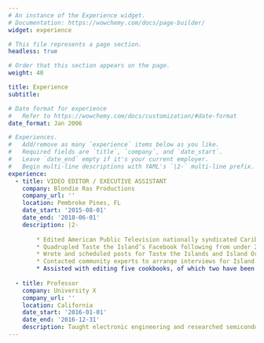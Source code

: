 ```yaml
---
# An instance of the Experience widget.
# Documentation: https://wowchemy.com/docs/page-builder/
widget: experience

# This file represents a page section.
headless: true

# Order that this section appears on the page.
weight: 40

title: Experience
subtitle:

# Date format for experience
#   Refer to https://wowchemy.com/docs/customization/#date-format
date_format: Jan 2006

# Experiences.
#   Add/remove as many `experience` items below as you like.
#   Required fields are `title`, `company`, and `date_start`.
#   Leave `date_end` empty if it's your current employer.
#   Begin multi-line descriptions with YAML's `|2-` multi-line prefix.
experience:
  - title: VIDEO EDITOR / EXECUTIVE ASSISTANT
    company: Blondie Ras Productions
    company_url: ''
    location: Pembroke Pines, FL
    date_start: '2015-08-01'
    date_end: '2018-06-01'
    description: |2-
    
        * Edited American Public Television nationally syndicated Caribbean cooking and culture series Taste the Islands Season II, which aired in 46 states with 248 million potential viewers on PBS stations and Create TV.
        * Quadrupled Taste the Island’s Facebook following from under 2k to over 8k followers in just over one year.
        * Wrote and scheduled posts for Taste the Islands and Island Origins Magazine’s social media accounts, created editorial calendar for Taste the Islands marketing, wrote the weekly email newsletter including creation of custom graphics, wrote weekly blog posts and edited recipes, and formatted and published web content via WordPress with optimized SEO. 
        * Contacted community experts to arrange interviews for Island Origins Live (a weekly live Facebook talk show) and created Facebook events with custom graphics.
        * Assisted with editing five cookbooks, of which two have been published (50 Favorite Haitian Recipes: Taste the Islands Essentials (2017) and 50 Favorite Jamaican Recipes: Taste the Islands Essentials (2016)).
        
  - title: Professor
    company: University X
    company_url: ''
    location: California
    date_start: '2016-01-01'
    date_end: '2016-12-31'
    description: Taught electronic engineering and researched semiconductor physics.
---
```

